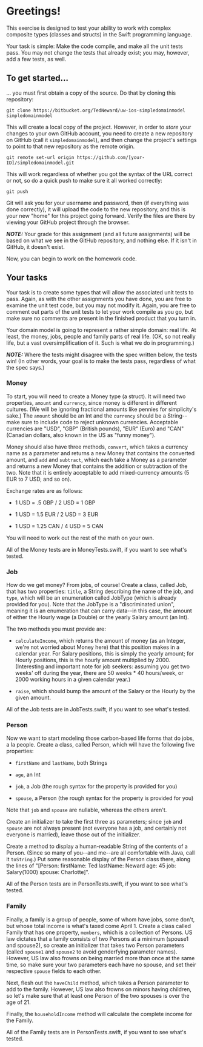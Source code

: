 # Greetings!
This exercise is designed to test your ability to work with complex composite types (classes
and structs) in the Swift programming language.

Your task is simple: Make the code compile, and make all the unit tests pass. You may not change the
tests that already exist; you may, however, add a few tests, as well.

## To get started...
... you must first obtain a copy of the source. Do that by cloning this repository:

    git clone https://bitbucket.org/TedNeward/uw-ios-simpledomainmodel simpledomainmodel

This will create a local copy of the project. However, in order to *store* your changes to your own
GitHub account, you need to create a new repository on GitHub (call it `simpledomainmodel`), and then
change the project's settings to point to that new repository as the remote origin.

    git remote set-url origin https://github.com/[your-ID]/simpledomainmodel.git

This will work regardless of whether you got the syntax of the URL correct or not, so do a quick
push to make sure it all worked correctly:

    git push

Git will ask you for your username and password, then (if everything was done correctly), it will
upload the code to the new repository, and this is your new "home" for this project going forward.
Verify the files are there by viewing your GitHub project through the browser.

***NOTE:*** Your grade for this assignment (and all future assignments) will be based on what we
see in the GitHub repository, and nothing else. If it isn't in GitHub, it doesn't exist.

Now, you can begin to work on the homework code.

## Your tasks
Your task is to create some types that will allow the associated unit tests to pass. Again, as
with the other assignments you have done, you are free to examine the unit test code, but you may
not modify it. Again, you are free to comment out parts of the unit tests to let your work compile
as you go, but make sure no comments are present in the finished product that you turn in.

Your domain model is going to represent a rather simple domain: real life. At least, the money,
jobs, people and family parts of real life. (OK, so not really life, but a vast oversimplification
of it. Such is what we do in programming.)

***NOTE:*** Where the tests might disagree with the spec written below, the tests win! (In other
words, your goal is to make the tests pass, regardless of what the spec says.)

### Money
To start, you will need to create a Money type (a struct). It will need two properties, `amount`
and `currency`, since money is different in different cultures. (We will be ignoring fractional
amounts like pennies for simplicity's sake.) The `amount` should be an Int and the `currency`
should be a String--make sure to include code to reject unknown currencies. Acceptable currencies
are "USD", "GBP" (British pounds), "EUR" (Euro) and "CAN" (Canadian dollars, also known in the
US as "funny money").

Money should also have three methods, `convert`, which takes a currency name as a parameter and
returns a new Money that contains the converted amount, and `add` and `subtract`, which each take
a Money as a parameter and returns a new Money that contains the addition or subtraction of the
two. Note that it is entirely acceptable to add mixed-currency amounts (5 EUR to 7 USD, and so on).

Exchange rates are as follows:

* 1 USD = .5 GBP / 2 USD = 1 GBP

* 1 USD = 1.5 EUR / 2 USD = 3 EUR

* 1 USD = 1.25 CAN / 4 USD = 5 CAN

You will need to work out the rest of the math on your own.

All of the Money tests are in MoneyTests.swift, if you want to see what's tested.

### Job
How do we get money? From jobs, of course! Create a class, called Job, that has two properties:
`title`, a String describing the name of the job, and `type`, which will be an enumeration
called JobType (which is already provided for you). Note that the JobType is a "discriminated
union", meaning it is an enumeration that can carry data--in this case, the amount of either
the Hourly wage (a Double) or the yearly Salary amount (an Int).

The two methods you must provide are:

* `calculateIncome`, which returns the amount of money (as an Integer, we're not worried about 
  Money here) that this position makes in a calendar year. For Salary positions, this is simply 
  the yearly amount; for Hourly positions, this is the hourly amount multiplied by 2000. 
  (Interesting and important note for job seekers: assuming you get two weeks' off during the 
  year, there are 50 weeks * 40 hours/week, or 2000 working hours in a given calendar year.)

* `raise`, which should bump the amount of the Salary or the Hourly by the given amount.

All of the Job tests are in JobTests.swift, if you want to see what's tested.

### Person
Now we want to start modeling those carbon-based life forms that do jobs, a la people. Create
a class, called Person, which will have the following five properties:

* `firstName` and `lastName`, both Strings

* `age`, an Int

* `job`, a Job (the rough syntax for the property is provided for you)

* `spouse`, a Person (the rough syntax for the property is provided for you)

Note that `job` and `spouse` are nullable, whereas the others aren't.

Create an initializer to take the first three as parameters; since `job` and `spouse` are not
always present (not everyone has a job, and certainly not everyone is married), leave those
out of the initializer.

Create a method to display a human-readable String of the contents of a Person. (Since so many
of you--and me--are all comfortable with Java, call it `toString`.) Put some reasonable display
of the Person class there, along the lines of "[Person: firstName: Ted lastName: Neward age: 45
job: Salary(1000) spouse: Charlotte]".

All of the Person tests are in PersonTests.swift, if you want to see what's tested.

### Family
Finally, a family is a group of people, some of whom have jobs, some don't, but whose total
income is what's taxed come April 1. Create a class called Family that has one property,
`members`, which is a collection of Persons. US law dictates that a family consists of two
Persons at a minimum (spouse1 and spouse2), so create an initializer that takes two Person
parameters (called `spouse1` and `spouse2` to avoid genderfying parameter names). However,
US law also frowns on being married more than once at the same time, so make sure your two
parameters each have no spouse, and set their respective `spouse` fields to each other.

Next, flesh out the `haveChild` method, which takes a Person parameter to add to the family.
However, US law also frowns on minors having children, so let's make sure that at least one
Person of the two spouses is over the age of 21.

Finally, the `householdIncome` method will calculate the complete income for the Family.

All of the Family tests are in PersonTests.swift, if you want to see what's tested.

